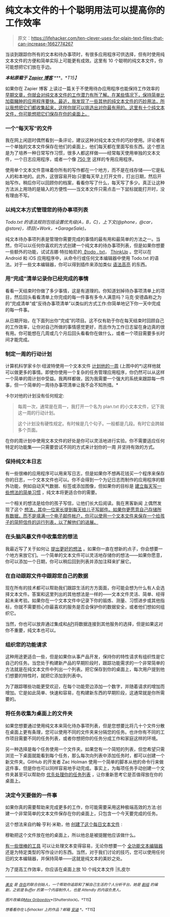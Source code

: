 # 纯文本文件的十个聪明用法可以提高你的工作效率

> 原文：<https://lifehacker.com/ten-clever-uses-for-plain-text-files-that-can-increase-1662774267>

当谈到跟踪你所有的文本和待办事项时，有很多应用程序可供选择，但有时使用纯文本文件的方便和简单实际上可能更有成效。这里有 10 个聪明的纯文本文件，你可能想把它们放在手边。



***本帖原载于*** [***Zapier 博客***](https://zapier.com/blog/plain-text-files-for-productivity/) ***。**T15】*

如果你在 Zapier 博客 上读过一篇关于不使用待办应用程序也能保持工作效率的 [早期文章，你就会对纯文本文件的工作潜力有所了解。在某些情况下，保持简单比加载臃肿的应用程序要快。最近，我发现了一些其他的纯文本文件的巧妙用法，所以我想把它们都收集起来，这样你就可以挑选出对你最有用的。这里有十个纯文本文件，你可能想把它们保存在你的桌面上。](https://zapier.com/blog/to-do-app-alternatives/)

### 一个“每天写”的文件

我在网上闲逛时偶然看到一条评论，建议这种对纯文本文件的巧妙使用。评论者有一个单独的文本文件保存在他们的桌面上，他们每天都在里面写些东西。这个想法是为了培养一种日常写作习惯，很多人都这样做——经常每天使用单独的文本文件，一个日志应用程序，或者一个像 [750 字](http://750words.com/) 这样的专用应用程序。

使用单个文本文件意味着你所有的写作都在一个地方，而不是在线存储——它是私人的和本地的。此外，这很容易开始:只要每天早上打开文件，打出日期，然后开始写作。稍后你可以回顾你的档案，看看你写了什么，每天写了多少。真正让这种方法派上用场的是输入的方便性——当文本文件只需点击一下鼠标就能打开时，没有理由不写。

### 以纯文本方式管理您的待办事项列表

*Todo.txt 的语法规则包括设置优先级(A，B，C)，上下文(@phone，@car，@store)，项目(+Work，+GarageSale)。*

纯文本待办事项列表是管理你需要完成的事情的最有用和最简单的方法之一。当然，你可以以任何你喜欢的方式创建一个纯文本的待办事项列表，但是如果你想要一些额外的功能，试试吉娜·特拉帕尼的[【todo . txt](https://lifehacker.com/why-i-get-more-done-with-a-plain-text-to-do-list-5743081)， [ThinkUp](https://www.thinkup.com/) 。您可以在 Android 和 iOS 应用程序中，从命令行或任何文本编辑器中使用 Todo.txt 的语法。对于一些文本编辑器，你可以得到插件来添加类似 [语法高亮](https://github.com/dertuxmalwieder/SublimeTodoTxt) 的东西。

### 用“完成”清单记录你已经完成的事情

看看一天结束时你做了多少事情，这是有道理的。你知道划掉待办事项清单上的项目，然后回头看看清单上你完成的每一件事有多令人满意吗？马克·安德森称之为的“完成清单”或“反待办事项清单”以类似的方式工作:你简单地记下你一天中完成的每一件事。

从日期开始，在下面列出你“完成”的项目。这不仅有助于你在每天结束时回顾自己的工作效率，让你对自己所做的事情感觉更好，而且作为工作日志留在身边真的很有用。你可能想在几周或几个月后回头看看你在做什么，或者一个项目需要多长时间才能完成。

### 制定一周的行动计划

计算机科学家卡尔·纽波特使用一个文本文件 [计划他的一周](http://calnewport.com/blog/2008/11/11/plantxt-the-most-effective-productivity-tool-that-youve-never-heard-of/) (上图中的*)这样他就可以做更多的事情。即使你使用一个复杂的任务管理应用程序，你仍然可以从这样一个简单的周计划中受益。我两样都做，因为我需要一个强大的系统来跟踪每一件事，但一个简单的一周待办事项清单让我不会不知所措。*

卡尔对他的计划没有任何规定:

> 每周一次，通常是在周一，我打开一个名为 plan.txt 的小文本文件，记下我这一周的行动计划。
> 
> 这个计划没有硬性规定。有时候是几个句子。一般都是几段。有时它会跨越多个页面。

在你的周计划中使用文本文件的好处是你可以灵活地进行实验。你不需要适应任何特定的功能集——只需要尝试不同的方式来计划你的一周 并坚持有效的方式。

### 保持纯文本日志

有一些很棒的应用程序可以用来写日志，但是如果你不想再花钱买一个程序来保存你的日志，一个文本文件也可以。你不会得到一个为记日志而制作的应用程序的额外功能，例如自动天气数据、标签或添加图像，但如果你的目标是 [建立每天写一些想法的简单习惯](https://lifehacker.com/why-you-should-keep-a-journal-and-how-to-start-yours-1547057185) ，纯文本将更适合你的需要。

一个相关的想法是给你的孩子写信，让他们长大后阅读。我在黑客新闻 上偶然发现了这个 [想法，其中一位家长提到每天给儿子写邮件。如果你更愿意自己存储所有数据，而不是填满一个电子邮件帐户，你可以使用一个文本文件来保存一个给孩子的简短信件的运行列表，以了解他们的进展。](https://news.ycombinator.com/item?id=413073)

### 在头脑风暴文件中收集您的想法

我最近写了关于如何让 [提出更好的想法](https://zapier.com/blog/find-good-ideas/) 。如果你一直在想新的点子，你会想要一个地方来放它们。一个简单的文本文件可以灵活地存储你的想法——如果你愿意，你可以添加一个日期，你可以稍后回到列表并添加注释来扩展它。

### 在自动跟踪文件中跟踪您自己的数据

现在所有的技术都可以帮助我们跟踪生活的方方面面，你可能会想为什么有人会选择文本文件。答案和这里列出的其他想法是一样的——文本文件灵活、简单、经得起未来考验。如果你在一个文本文件中记录下你的锻炼、测量、习惯进步或其他指标，你就不需要担心你最喜欢的服务是否会保护你的数据安全，或者他们想如何组织它。

当然，你也可以放弃通过集成和[API](https://zapier.com/learn/apis/)将数据连接到其他服务的选择，但是如果这对你不重要，纯文本也可以。

### 组织您的功能请求

这种用途更适合一些，但是如果你从事产品开发，保持你的特性请求有组织性是它自己的任务。当您处于构建新产品的早期阶段时，跟踪功能需求的一个非常简单的方法就是在纯文本文件中列出一个列表。把它保存到你的桌面上，每次用户提到他们想要的特性时，就把它添加到列表中。

为了跟踪哪些功能更受欢迎，在每个功能旁边添加一个数字，并随着请求的增加而增加。它是如此简单、快速和容易，在构建新东西的早期阶段，这通常就是你所需要的。

### 将任务收集为桌面上的文件夹

如果您想要通过使用纯文本来简化待办事项列表，但是您想要比将几十个文件分散在桌面上更有条理，您可以使用不同的文件夹来分隔您的任务。也许你有不同的工作项目需要不同的任务列表，或者你想把你的任务分成工作和家庭这样的环境。

另一种选择是每个任务使用一个文件夹。如果您有一个简短的列表，但您希望只需浏览一下桌面就能看到每个任务，那么每次向列表中添加任务时，都可以创建一个新文件夹。GitHub 的开发者 Zac Holman 使用一个简单的脚本从他的命令行来做这件事，但是你也可以同样容易地手动完成。事实上，为每项任务手动创建一个文件夹甚至可以帮助你 [优先处理你的任务列表](https://zapier.com/blog/prioritize-task-list-methods/) ，让你重新思考它是否值得放在你的桌面上。

### 决定今天要做的一件事

如果你真的需要帮助来完成更多的工作，你可能需要采用这种极端高效的方法:创建一个非常简单的文本文件保存在你的桌面上，只包含一个今天要完成的任务。

这个想法来自约翰·亨利·米勒，他 [创建了这个每日文本文件](http://johnhenrymuller.com/today) :

穆勒把这个文件放在他的桌面上，所以他总是被提醒他应该做什么。

[有一些很棒的工具](https://lifehacker.com/the-best-apps-for-any-kind-of-writing-1563998071) 可以让处理文本变得容易，无论你想要一个 [全功能文本编辑器](http://lifehacker.com/five-best-text-editors-1564907215) 还是为特定类型的写作设计的东西。当然，对于我们讨论的技巧，您可以使用任何旧的文本编辑器，并保持简单——这就是纯文本的美妙之处。

为了提高工作效率，你应该在桌面上放 10 个纯文本文件 |扎皮尔

* * *

[<small>*美女*</small>](https://twitter.com/bellebcooper) <small>*是*</small> [<small>*存在*</small>](https://exist.io/)<small>*的联合创始人，一个帮助你追踪和了解自己生活的个人分析平台。她是*</small> [<small>*剧组*</small>](http://pickcrew.com/) <small>*的编剧，之前是 Buffer 的第一个内容制作人，也是 Attendly 的内容负责人。*</small>

<small>*图片改编自*</small>[<small>*Max Griboedov*</small>](http://www.shutterstock.com/pic-175948544/stock-vector-workplace-of-programmer-and-process-coding-and-programming-workflow-and-planning-flat-design.html?src=iz4cjSxiCHVcLJ9eiZwidQ-3-119)<small>*(Shutterstock)。*T15】</small>

<small>*想看看你在 Lifehacker 上的作品？邮箱*</small> [<small>*安迪*</small>](mailto:andy@lifehacker.com) <small>*。*T15】</small>